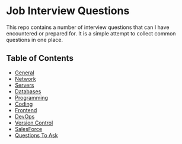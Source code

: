 # Job Interview Questions

This repo contains a number of interview questions that can I have encountered or prepared for. It is a simple attempt to collect common questions in one place.

## Table of Contents

* [General](questions/general.md)
* [Network](questions/network.md)
* [Servers](questions/servers.md)
* [Databases](questions/databases.md)
* [Programming](questions/programming.md)
* [Coding](questions/coding.md)
* [Frontend](questions/frontend.md)
* [DevOps](questions/devops.md)
* [Version Control](questions/version-control.md)
* [SalesForce](questions/salesforce.md)
* [Questions To Ask](questions/to-ask.md)
<!-- * [About Me](questions/about.md) -->
